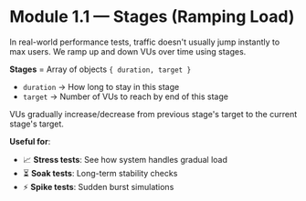 # Module 1.1 — Stages (Ramping Load)

In real-world performance tests, traffic doesn't usually jump instantly to max users. We ramp up and down VUs over time using stages.


**Stages** = Array of objects `{ duration, target }`  
- `duration` → How long to stay in this stage  
- `target` → Number of VUs to reach by end of this stage  

VUs gradually increase/decrease from previous stage's target to the current stage's target.  

**Useful for**:  
- 📈 **Stress tests**: See how system handles gradual load  
- ⏳ **Soak tests**: Long-term stability checks  
- ⚡ **Spike tests**: Sudden burst simulations  